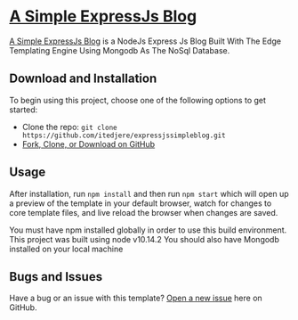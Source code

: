 # [A Simple ExpressJs Blog](https://github.com/Itedjere/expressjssimpleblog)

[A Simple ExpressJs Blog](https://github.com/Itedjere/expressjssimpleblog) is a NodeJs Express Js Blog Built With The Edge Templating Engine Using Mongodb As The NoSql Database.


## Download and Installation

To begin using this project, choose one of the following options to get started:

-   Clone the repo: `git clone https://github.com/itedjere/expressjssimpleblog.git`
-   [Fork, Clone, or Download on GitHub](https://github.com/Itedjere/expressjssimpleblog)

## Usage

After installation, run `npm install` and then run `npm start` which will open up a preview of the template in your default browser, watch for changes to core template files, and live reload the browser when changes are saved. 

You must have npm installed globally in order to use this build environment. This project was built using node v10.14.2 You should also have Mongodb installed on your local machine

## Bugs and Issues

Have a bug or an issue with this template? [Open a new issue](https://github.com/itedjere/expressjssimpleblog/issues) here on GitHub.
